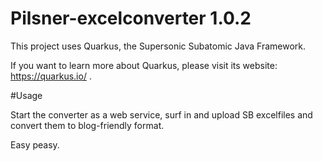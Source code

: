 # Pilsner-excelconverter 1.0.2

This project uses Quarkus, the Supersonic Subatomic Java Framework.

If you want to learn more about Quarkus, please visit its website: https://quarkus.io/ .

#Usage

Start the converter as a web service, surf in and upload SB excelfiles
and convert them to blog-friendly format.

Easy peasy.


